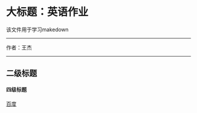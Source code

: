 大标题：英语作业
===========================
该文件用于学习makedown
****
作者：王杰
****
## 二级标题
#### 四级标题
[百度](www.baidu.com"百度")
